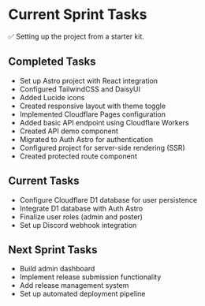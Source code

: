 # Current Sprint Tasks

✅ Setting up the project from a starter kit.

## Completed Tasks

- Set up Astro project with React integration
- Configured TailwindCSS and DaisyUI
- Added Lucide icons
- Created responsive layout with theme toggle
- Implemented Cloudflare Pages configuration
- Added basic API endpoint using Cloudflare Workers
- Created API demo component
- Migrated to Auth Astro for authentication
- Configured project for server-side rendering (SSR)
- Created protected route component

## Current Tasks

- Configure Cloudflare D1 database for user persistence
- Integrate D1 database with Auth Astro
- Finalize user roles (admin and poster)
- Set up Discord webhook integration

## Next Sprint Tasks

- Build admin dashboard
- Implement release submission functionality
- Add release management system
- Set up automated deployment pipeline
